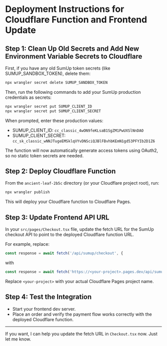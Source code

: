 # Deployment Instructions for Cloudflare Function and Frontend Update

## Step 1: Clean Up Old Secrets and Add New Environment Variable Secrets to Cloudflare

First, if you have any old SumUp token secrets (like SUMUP_SANDBOX_TOKEN), delete them:

```bash
npx wrangler secret delete SUMUP_SANDBOX_TOKEN
```

Then, run the following commands to add your SumUp production credentials as secrets:

```bash
npx wrangler secret put SUMUP_CLIENT_ID
npx wrangler secret put SUMUP_CLIENT_SECRET
```

When prompted, enter these production values:
- SUMUP_CLIENT_ID: `cc_classic_4wON9feKLsaB1SgZM1PwUXSlNnDAO`
- SUMUP_CLIENT_SECRET: `cc_sk_classic_wNNJTugeEMSklqVYvDNSciQJBlFBvhbKEmN1gd53PFYIb2D1Z6`

The function will now automatically generate access tokens using OAuth2, so no static token secrets are needed.

## Step 2: Deploy Cloudflare Function

From the `ancient-leaf-2b5c` directory (or your Cloudflare project root), run:

```bash
npx wrangler publish
```

This will deploy your Cloudflare function to Cloudflare Pages.

## Step 3: Update Frontend API URL

In your `src/pages/Checkout.tsx` file, update the fetch URL for the SumUp checkout API to point to the deployed Cloudflare function URL.

For example, replace:

```typescript
const response = await fetch('/api/sumup/checkout', {
```

with

```typescript
const response = await fetch('https://<your-project>.pages.dev/api/sumup/checkout', {
```

Replace `<your-project>` with your actual Cloudflare Pages project name.

## Step 4: Test the Integration

- Start your frontend dev server.
- Place an order and verify the payment flow works correctly with the deployed Cloudflare function.

---

If you want, I can help you update the fetch URL in `Checkout.tsx` now. Just let me know.

